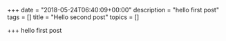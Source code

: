 +++
date = "2018-05-24T06:40:09+00:00"
description = "hello first post"
tags = []
title = "Hello second post"
topics = []

+++
hello first post